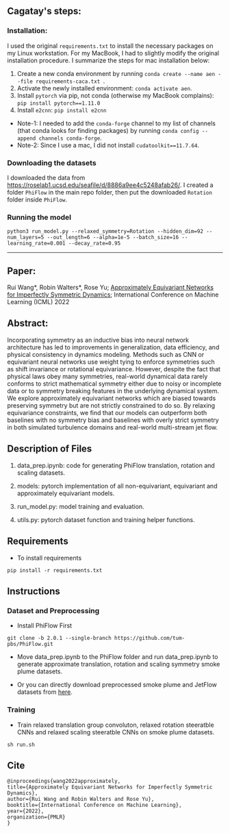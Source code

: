## Cagatay's steps:

### Installation: 
I used the original `requirements.txt` to install the necessary packages on my Linux workstation. For my MacBook, I had to slightly modify the original installation procedure. I summarize the steps for mac installation below:

1. Create a new conda environment by running ```conda create --name aen --file requirements-caca.txt ```.
2. Activate the newly installed environment: ```conda activate aen```.
3. Install `pytorch` via pip, not conda (otherwise my MacBook complains): ```pip install pytorch==1.11.0```
4. Install `e2cnn`: ```pip install e2cnn```

- Note-1: I needed to add the `conda-forge` channel to my list of channels (that conda looks for finding packages) by running ```conda config --append channels conda-forge```.
- Note-2: Since I use a mac, I did not install `cudatoolkit==11.7.64`.

### Downloading the datasets
I downloaded the data from https://roselab1.ucsd.edu/seafile/d/8886a9ee4c5248afab26/. I created a folder `PhiFlow` in the main repo folder, then put the downloaded `Rotation` folder inside `PhiFlow`.

### Running the model
``` python3 run_model.py --relaxed_symmetry=Rotation --hidden_dim=92 --num_layers=5 --out_length=6 --alpha=1e-5 --batch_size=16 --learning_rate=0.001 --decay_rate=0.95 ```

- - - - - 

## Paper: 
Rui Wang*, Robin Walters*, Rose Yu; [Approximately Equivariant Networks for Imperfectly Symmetric Dynamics](https://arxiv.org/abs/2201.11969); International Conference on Machine Learning (ICML) 2022

## Abstract:
Incorporating symmetry as an inductive bias into neural network architecture has led to improvements in generalization, data efficiency, and physical consistency in dynamics modeling. Methods such as CNN or equivariant neural networks use weight tying to enforce symmetries such as shift invariance or rotational equivariance. However, despite the fact that physical laws obey many symmetries, real-world dynamical data rarely conforms to strict mathematical symmetry either due to noisy or incomplete data or to symmetry breaking features in the underlying dynamical system. We explore approximately equivariant networks which are biased towards preserving symmetry but are not strictly constrained to do so. By relaxing equivariance constraints, we find that our models can outperform both baselines with no symmetry bias and baselines with overly strict symmetry in both simulated turbulence domains and real-world multi-stream jet flow.

## Description of Files
1. data_prep.ipynb: code for generating PhiFlow translation, rotation and scaling datasets.

2. models: pytorch implementation of all non-equivariant, equivariant and approximately equivariant models.
     
3. run_model.py: model training and evaluation.

4. utils.py: pytorch dataset function and training helper functions.

## Requirements
- To install requirements
```
pip install -r requirements.txt
```

## Instructions
### Dataset and Preprocessing
- Install PhiFlow First 
```
git clone -b 2.0.1 --single-branch https://github.com/tum-pbs/PhiFlow.git
```

- Move data_prep.ipynb to the PhiFlow folder and run data_prep.ipynb to generate approximate translation, rotation and scaling symmetry smoke plume datasets.

- Or you can directly download preprocessed smoke plume and JetFlow datasets from [here](https://roselab1.ucsd.edu/seafile/d/8886a9ee4c5248afab26/). 

### Training
- Train relaxed translation group convoluton, relaxed rotation steeratble CNNs and relaxed scaling steeratble CNNs on smoke plume datasets.
```
sh run.sh
```

## Cite
```
@inproceedings{wang2022approximately,
title={Approximately Equivariant Networks for Imperfectly Symmetric Dynamics},
author={Rui Wang and Robin Walters and Rose Yu},
booktitle={International Conference on Machine Learning},
year={2022},
organization={PMLR}
}
```
